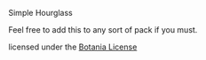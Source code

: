 Simple Hourglass

Feel free to add this to any sort of pack if you must.

licensed under the [Botania License](http://botaniamod.net/license.php)
